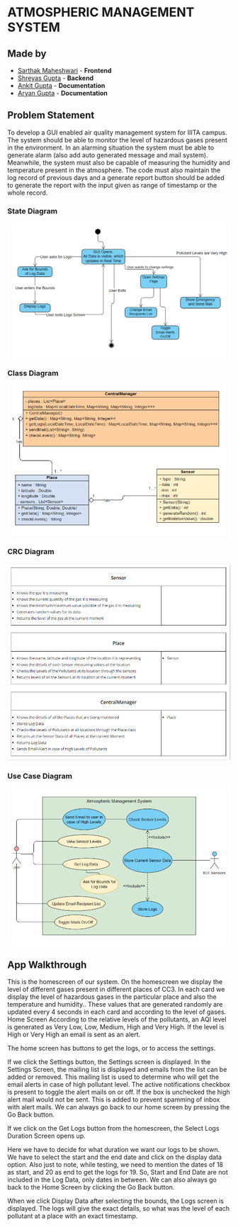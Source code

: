 # ATMOSPHERIC MANAGEMENT SYSTEM

## Made by
- [Sarthak Maheshwari](https://github.com/sarthakm21) - **Frontend**
- [Shreyas Gupta](https://github.com/sggts04) - **Backend**
- [Ankit Gupta](https://github.com/ankit4284) - **Documentation**
- [Aryan Gupta](https://github.com/ag090118) - **Documentation**
## Problem Statement
To develop a GUI enabled air quality management system for IIITA campus. The
system should be able to monitor the level of hazardous gases present in the
environment. In an alarming situation the system must be able to generate alarm (also add auto generated message
and mail system). Meanwhile, the system must also be capable of measuring
the humidity and temperature present in the atmosphere. The code must also
maintain the log record of previous days and a generate report button should be
added to generate the report with the input given as range of timestamp or the
whole record. 

### State Diagram
![State diagram](Designs%20and%20Diagrams/StateDiagram.PNG)


### Class Diagram
![Class diagram](Designs%20and%20Diagrams/ClassDiagram.PNG)


### CRC Diagram
![CRC diagram](Designs%20and%20Diagrams/CRCDiagram.PNG)


### Use Case Diagram
![Use Case diagram](Designs%20and%20Diagrams/UseCaseDiagram.PNG)

## App Walkthrough

This is the homescreen of our system. On the homescreen we display the level of
different gases present in different places of CC3. In each card we display the level of hazardous gases in the particular place
and also the temperature and humidity.. These values that are generated randomly are
updated every 4 seconds in each card and according to the level of gases.
Home Screen
According to the relative levels of the pollutants, an AQI level is generated as Very Low,
Low, Medium, High and Very High. If the level is High or Very High an email is sent as an alert.


The home screen has buttons to get the logs, or to access the settings.


If we click the Settings button, the Settings screen is displayed.
In the Settings Screen, the mailing list is displayed and emails from the list can be
added or removed. This mailing list is used to determine who will get the email alerts in
case of high pollutant level.
The active notifications checkbox is present to toggle the alert mails on or off. If the box
is unchecked the high alert mail would not be sent. This is added to prevent spamming
of inbox with alert mails.
We can always go back to our home screen by pressing the Go Back button.


If we click on the Get Logs button from the homescreen, the Select Logs Duration
Screen opens up.

Here we have to decide for what duration we want our logs to be shown. We have to
select the start and the end date and click on the display data option. Also just to note,
while testing, we need to mention the dates of 18 as start, and 20 as end to get the logs
for 19. So, Start and End Date are not included in the Log Data, only dates in between.
We can also always go back to the Home Screen by clicking the Go Back button.


When we click Display Data after selecting the bounds, the Logs screen is displayed.
The logs will give the exact details, so what was the level of each pollutant at a place
with an exact timestamp.
